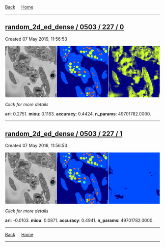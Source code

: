 
[Back](..)&nbsp;&nbsp;&nbsp;&nbsp;&nbsp;[Home](https://leapmanlab.github.io/snapshots)

---

<div class="summary"><a href="0"><h2>random_2d_ed_dense / 0503 / 227 / 0</h2></a><p>Created 07 May 2019, 11:56:53
</p><a href="0"><img src="0/media/summary.png" align="center"></a><p>
<i>Click for more details</i>
</p></div>

**ari**: 0.2751. **miou**: 0.1163. **accuracy**: 0.4424. **n_params**: 49701782.0000. 

---

<div class="summary"><a href="1"><h2>random_2d_ed_dense / 0503 / 227 / 1</h2></a><p>Created 07 May 2019, 11:56:53
</p><a href="1"><img src="1/media/summary.png" align="center"></a><p>
<i>Click for more details</i>
</p></div>

**ari**: -0.0103. **miou**: 0.0871. **accuracy**: 0.4941. **n_params**: 49701782.0000. 

---

[Back](..)&nbsp;&nbsp;&nbsp;&nbsp;&nbsp;[Home](https://leapmanlab.github.io/snapshots)

---